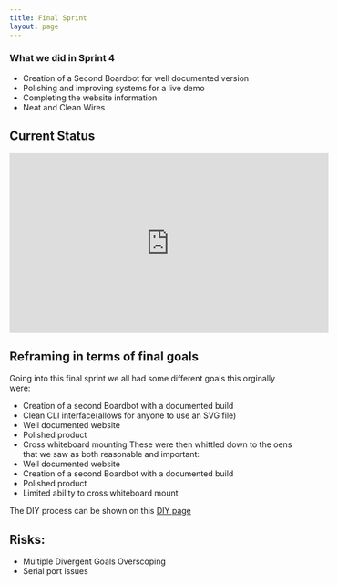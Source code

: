 ```yaml
---
title: Final Sprint
layout: page
---
```


### What we did in Sprint 4
* Creation of a Second Boardbot for well documented version
* Polishing and improving systems for a live demo
* Completing the website information
* Neat and Clean Wires

## Current Status 
<iframe width="560" height="315" src="https://www.youtube.com/embed/IB7A88SmVHM" frameborder="0" gesture="media" allow="encrypted-media" allowfullscreen></iframe>

## Reframing in terms of final goals
Going into this final sprint we all had some different goals this orginally were:
* Creation of a second Boardbot with a documented build
* Clean CLI interface(allows for anyone to use an SVG file)
* Well documented website
* Polished product
* Cross whiteboard mounting
These were then whittled down to the oens that we saw as both reasonable and important:
* Well documented website
* Creation of a second Boardbot with a documented build
* Polished product 
* Limited ability to cross whiteboard mount

The DIY process can be shown on this [DIY page](scrumbledeggs.github.io/diy.html)

## Risks:
* Multiple Divergent Goals Overscoping
* Serial port issues
